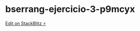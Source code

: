 # bserrang-ejercicio-3-p9mcyx

[Edit on StackBlitz ⚡️](https://stackblitz.com/edit/bserrang-ejercicio-3-p9mcyx)